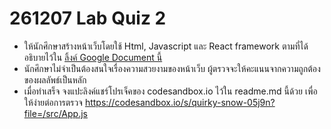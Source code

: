 # 261207 Lab Quiz 2

* ให้นักศึกษาสร้างหน้าเว็บโดยใช้ Html, Javascript และ React framework ตามที่ได้อธิบายไว้ใน [ลิ้งค์ Google Document นี้](https://docs.google.com/document/d/1EUznZwDL3k9eDi1ANynO9tC3j2KxoMV3nAkL3qa0tBo/edit?usp=sharing)
* นักศึกษาไม่จำเป็นต้องสนใจเรื่องความสวยงามของหน้าเว็บ ผู้ตรวจจะให้คะแนนจากความถูกต้องของผลลัพธ์เป็นหลัก
* เมื่อทำเสร็จ จงแปะลิงค์แชร์โปรเจ็คของ codesandbox.io ไว้ใน readme.md นี้ด้วย เพื่อให้ง่ายต่อการตรวจ
https://codesandbox.io/s/quirky-snow-05j9n?file=/src/App.js
